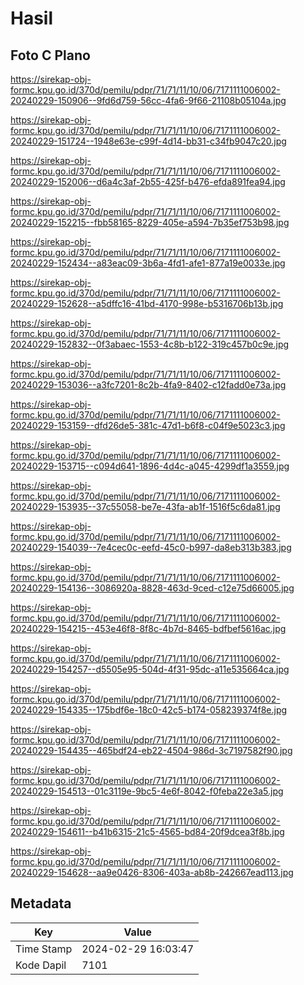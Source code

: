 # Hasil

## Foto C Plano

https://sirekap-obj-formc.kpu.go.id/370d/pemilu/pdpr/71/71/11/10/06/7171111006002-20240229-150906--9fd6d759-56cc-4fa6-9f66-21108b05104a.jpg

https://sirekap-obj-formc.kpu.go.id/370d/pemilu/pdpr/71/71/11/10/06/7171111006002-20240229-151724--1948e63e-c99f-4d14-bb31-c34fb9047c20.jpg

https://sirekap-obj-formc.kpu.go.id/370d/pemilu/pdpr/71/71/11/10/06/7171111006002-20240229-152006--d6a4c3af-2b55-425f-b476-efda891fea94.jpg

https://sirekap-obj-formc.kpu.go.id/370d/pemilu/pdpr/71/71/11/10/06/7171111006002-20240229-152215--fbb58165-8229-405e-a594-7b35ef753b98.jpg

https://sirekap-obj-formc.kpu.go.id/370d/pemilu/pdpr/71/71/11/10/06/7171111006002-20240229-152434--a83eac09-3b6a-4fd1-afe1-877a19e0033e.jpg

https://sirekap-obj-formc.kpu.go.id/370d/pemilu/pdpr/71/71/11/10/06/7171111006002-20240229-152628--a5dffc16-41bd-4170-998e-b5316706b13b.jpg

https://sirekap-obj-formc.kpu.go.id/370d/pemilu/pdpr/71/71/11/10/06/7171111006002-20240229-152832--0f3abaec-1553-4c8b-b122-319c457b0c9e.jpg

https://sirekap-obj-formc.kpu.go.id/370d/pemilu/pdpr/71/71/11/10/06/7171111006002-20240229-153036--a3fc7201-8c2b-4fa9-8402-c12fadd0e73a.jpg

https://sirekap-obj-formc.kpu.go.id/370d/pemilu/pdpr/71/71/11/10/06/7171111006002-20240229-153159--dfd26de5-381c-47d1-b6f8-c04f9e5023c3.jpg

https://sirekap-obj-formc.kpu.go.id/370d/pemilu/pdpr/71/71/11/10/06/7171111006002-20240229-153715--c094d641-1896-4d4c-a045-4299df1a3559.jpg

https://sirekap-obj-formc.kpu.go.id/370d/pemilu/pdpr/71/71/11/10/06/7171111006002-20240229-153935--37c55058-be7e-43fa-ab1f-1516f5c6da81.jpg

https://sirekap-obj-formc.kpu.go.id/370d/pemilu/pdpr/71/71/11/10/06/7171111006002-20240229-154039--7e4cec0c-eefd-45c0-b997-da8eb313b383.jpg

https://sirekap-obj-formc.kpu.go.id/370d/pemilu/pdpr/71/71/11/10/06/7171111006002-20240229-154136--3086920a-8828-463d-9ced-c12e75d66005.jpg

https://sirekap-obj-formc.kpu.go.id/370d/pemilu/pdpr/71/71/11/10/06/7171111006002-20240229-154215--453e46f8-8f8c-4b7d-8465-bdfbef5616ac.jpg

https://sirekap-obj-formc.kpu.go.id/370d/pemilu/pdpr/71/71/11/10/06/7171111006002-20240229-154257--d5505e95-504d-4f31-95dc-a11e535664ca.jpg

https://sirekap-obj-formc.kpu.go.id/370d/pemilu/pdpr/71/71/11/10/06/7171111006002-20240229-154335--175bdf6e-18c0-42c5-b174-058239374f8e.jpg

https://sirekap-obj-formc.kpu.go.id/370d/pemilu/pdpr/71/71/11/10/06/7171111006002-20240229-154435--465bdf24-eb22-4504-986d-3c7197582f90.jpg

https://sirekap-obj-formc.kpu.go.id/370d/pemilu/pdpr/71/71/11/10/06/7171111006002-20240229-154513--01c3119e-9bc5-4e6f-8042-f0feba22e3a5.jpg

https://sirekap-obj-formc.kpu.go.id/370d/pemilu/pdpr/71/71/11/10/06/7171111006002-20240229-154611--b41b6315-21c5-4565-bd84-20f9dcea3f8b.jpg

https://sirekap-obj-formc.kpu.go.id/370d/pemilu/pdpr/71/71/11/10/06/7171111006002-20240229-154628--aa9e0426-8306-403a-ab8b-242667ead113.jpg


## Metadata

| Key        | Value               |
| ---------- | ------------------- |
| Time Stamp | 2024-02-29 16:03:47 |
| Kode Dapil | 7101                |



